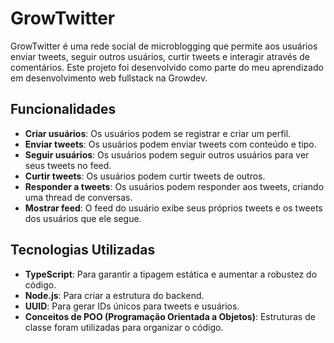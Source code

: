 # GrowTwitter

GrowTwitter é uma rede social de microblogging que permite aos usuários enviar tweets, seguir outros usuários, curtir tweets e interagir através de comentários. Este projeto foi desenvolvido como parte do meu aprendizado em desenvolvimento web fullstack na Growdev.

## Funcionalidades

- **Criar usuários**: Os usuários podem se registrar e criar um perfil.
- **Enviar tweets**: Os usuários podem enviar tweets com conteúdo e tipo.
- **Seguir usuários**: Os usuários podem seguir outros usuários para ver seus tweets no feed.
- **Curtir tweets**: Os usuários podem curtir tweets de outros.
- **Responder a tweets**: Os usuários podem responder aos tweets, criando uma thread de conversas.
- **Mostrar feed**: O feed do usuário exibe seus próprios tweets e os tweets dos usuários que ele segue.

## Tecnologias Utilizadas

- **TypeScript**: Para garantir a tipagem estática e aumentar a robustez do código.
- **Node.js**: Para criar a estrutura do backend.
- **UUID**: Para gerar IDs únicos para tweets e usuários.
- **Conceitos de POO (Programação Orientada a Objetos)**: Estruturas de classe foram utilizadas para organizar o código.


